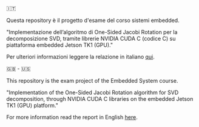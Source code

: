 :it: 

Questa repository è il progetto d'esame del corso sistemi embedded.

"Implementazione dell’algoritmo di One-Sided Jacobi Rotation per la decomposizione SVD, tramite librerie NVIDIA CUDA C (codice
C) su piattaforma embedded Jetson TK1 (GPU)." 

Per ulteriori informazioni leggere la relazione in italiano [qui](https://github.com/MatteoOrlandini/Progetto-Sistemi-Embedded/blob/master/Relazione.pdf).

:uk: - :us:

This repository is the exam project of the Embedded System course. 

"Implementation of the One-Sided Jacobi Rotation algorithm for SVD decomposition, through NVIDIA CUDA C libraries on the embedded Jetson TK1 (GPU) platform."

For more information read the report in English [here](https://github.com/MatteoOrlandini/Progetto-Sistemi-Embedded/blob/master/Report.pdf).
